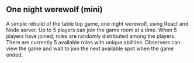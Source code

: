 ## One night werewolf (mini)

A simple rebuild of the table top game, one night werewolf, using React and Node server. Up to 5 players can join the game room at a time. When 5 players have joined, roles are randomly distributed among the players. There are currently 5 available roles with unique abilities. Observers can view the game and wait to join the next available spot when the game ended.
